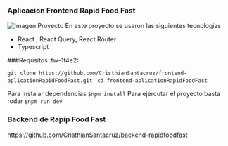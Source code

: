 ### Aplicacion Frontend Rapid Food Fast
![Imagen Proyecto](https://github.com/CristhianSantacruz/frontend-aplicationRapidFoodFast/assets/117329019/5bf15d7e-a1b3-4d59-b0d7-1e87d21994fe)
En este proyecto se usaron las siguientes tecnologias

- React ,  React Query, React Router
- Typescript

###Requsitos :tw-1f4e2:

`git clone https://github.com/CristhianSantacruz/frontend-aplicationRapidFoodFast.git `
`cd frontend-aplicationRapidFoodFast`

Para instalar dependencias
`$npm install`
Para ejercutar el proyecto basta rodar
`$npm run dev`

### Backend de Rapip Food Fast
https://github.com/CristhianSantacruz/backend-rapidfoodfast

